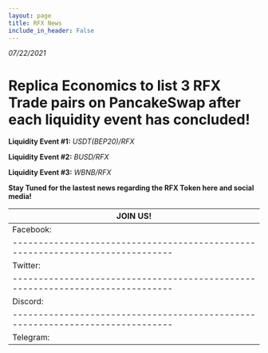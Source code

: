 ```yaml
---
layout: page
title: RFX News
include_in_header: False
---
```


*07/22/2021*

# Replica Economics to list 3 RFX Trade pairs on PancakeSwap after each liquidity event has concluded!

**Liquidity Event #1:** *USDT(BEP20)/RFX*

**Liquidity Event #2:** *BUSD/RFX*

**Liquidity Event #3:** *WBNB/RFX*

**Stay Tuned for the lastest news regarding the RFX Token here and social media!**

| JOIN US!                                                                     |
|------------------------------------------------------------------------------|
|Facebook: | https://www.facebook.com/Replica-Forex-106826445027296            |
|------------------------------------------------------------------------------|
|Twitter:  | https://twitter.com/ReplicaForex                                  |
|------------------------------------------------------------------------------|
|Discord:  | https://discord.com/channels/868409686943203328/868409688121835542|
|------------------------------------------------------------------------------| 
|Telegram: | https://t.me/replicaforex                                         |
